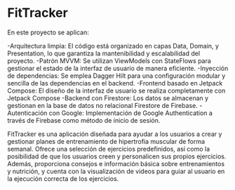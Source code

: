 # FitTracker

En este proyecto se aplican:

-Arquitectura limpia: El código está organizado en capas Data, Domain, y Presentation, lo que garantiza la mantenibilidad y escalabilidad del proyecto.
-Patrón MVVM: Se utilizan ViewModels con StateFlows para gestionar el estado de la interfaz de usuario de manera eficiente.
-Inyección de dependencias: Se emplea Dagger Hilt para una configuración modular y sencilla de las dependencias en el backend.
-Frontend basado en Jetpack Compose: El diseño de la interfaz de usuario se realiza completamente con Jetpack Compose
-Backend con Firestore: Los datos se almacenan y gestionan en la base de datos no relacional Firestore de Firebase.
-Autenticación con Google: Implementación de Google Authentication a través de Firebase como método de inicio de sesión.

FitTracker es una aplicación diseñada para ayudar a los usuarios a crear y gestionar planes de entrenamiento de hipertrofia muscular de forma semanal.
Ofrece una selección de ejercicios predefinidos, así como la posibilidad de que los usuarios creen y personalicen sus propios ejercicios.
Además, proporciona consejos e información básica sobre entrenamientos y nutrición, y cuenta con la visualización de videos para guiar al usuario en la ejecución correcta de los ejercicios.
